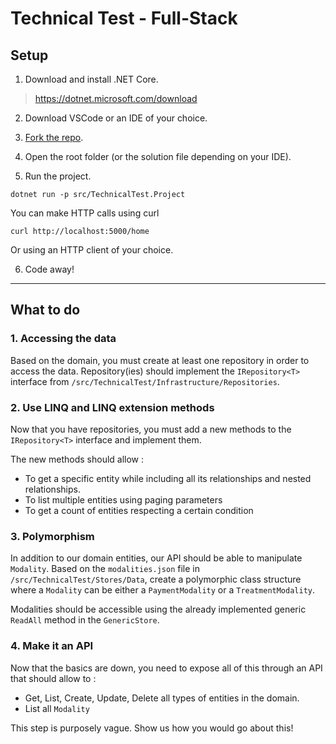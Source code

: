 # Technical Test - Full-Stack

## Setup
1. Download and install .NET Core.

>https://dotnet.microsoft.com/download

2. Download VSCode or an IDE of your choice.

3. [Fork the repo](https://docs.github.com/en/free-pro-team@latest/github/getting-started-with-github/fork-a-repo).

4. Open the root folder (or the solution file depending on your IDE).

5. Run the project.
```shell
dotnet run -p src/TechnicalTest.Project
```

You can make HTTP calls using curl
```shell
curl http://localhost:5000/home
```

Or using an HTTP client of your choice.

6. Code away!
---
## What to do

### 1. Accessing the data
Based on the domain, you must create at least one repository in order to access the data. Repository(ies) should implement the `IRepository<T>` interface from `/src/TechnicalTest/Infrastructure/Repositories`.

### 2. Use LINQ and LINQ extension methods
Now that you have repositories, you must add a new methods to the `IRepository<T>` interface and implement them.

The new methods should allow :
- To get a specific entity while including all its relationships and nested relationships.
- To list multiple entities using paging parameters
- To get a count of entities respecting a certain condition

### 3. Polymorphism
In addition to our domain entities, our API should be able to manipulate `Modality`. Based on the `modalities.json` file in `/src/TechnicalTest/Stores/Data`, create a polymorphic class structure where a `Modality` can be either a `PaymentModality` or a `TreatmentModality`. 

Modalities should be accessible using the already implemented generic `ReadAll` method in the `GenericStore`.

### 4. Make it an API
Now that the basics are down, you need to expose all of this through an API that should allow to :

- Get, List, Create, Update, Delete all types of entities in the domain.
- List all `Modality`

This step is purposely vague. Show us how you would go about this!



